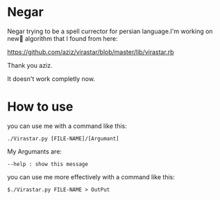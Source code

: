 Negar
=====

Negar trying to be a spell currector for persian language.I'm working on new ٰalgorithm that I found from here:

https://github.com/aziz/virastar/blob/master/lib/virastar.rb

Thank you aziz.

It doesn't work completly now. 

How to use
=====
you can use me with a command like this:

    ./Virastar.py [FILE-NAME]/[Argumant]
My Argumants are:

    --help : show this message
you can use me more effectively with a command like this:

    $./Virastar.py FILE-NAME > OutPut
